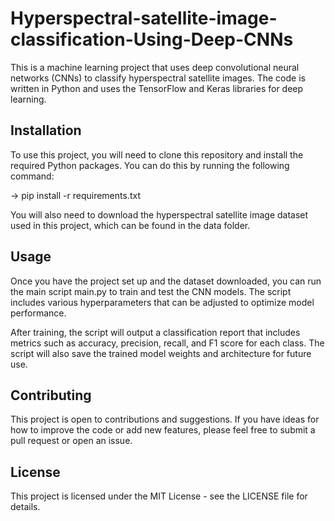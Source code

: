 # Hyperspectral-satellite-image-classification-Using-Deep-CNNs
This is a machine learning project that uses deep convolutional neural networks (CNNs) to classify hyperspectral satellite images. The code is written in Python and uses the TensorFlow and Keras libraries for deep learning.

## Installation
To use this project, you will need to clone this repository and install the required Python packages. You can do this by running the following command:

-> pip install -r requirements.txt

You will also need to download the hyperspectral satellite image dataset used in this project, which can be found in the data folder.

## Usage
Once you have the project set up and the dataset downloaded, you can run the main script main.py to train and test the CNN models. The script includes various hyperparameters that can be adjusted to optimize model performance.

After training, the script will output a classification report that includes metrics such as accuracy, precision, recall, and F1 score for each class. The script will also save the trained model weights and architecture for future use.

## Contributing
This project is open to contributions and suggestions. If you have ideas for how to improve the code or add new features, please feel free to submit a pull request or open an issue.

## License
This project is licensed under the MIT License - see the LICENSE file for details.
